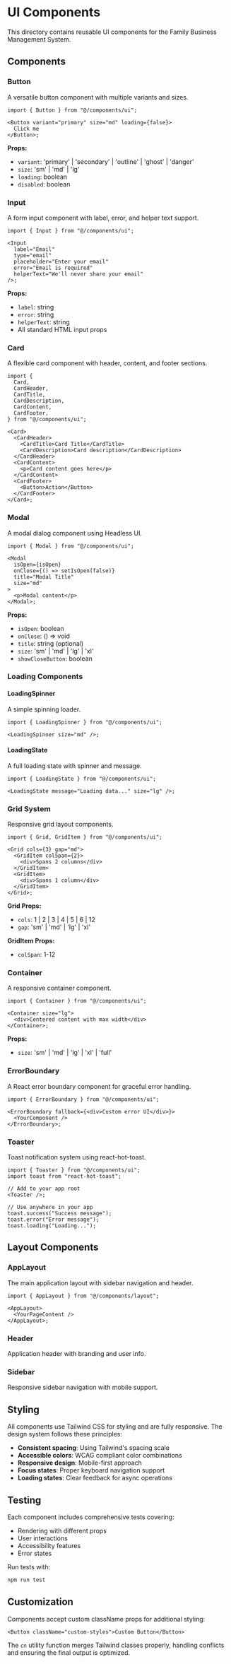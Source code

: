 # UI Components

This directory contains reusable UI components for the Family Business Management System.

## Components

### Button

A versatile button component with multiple variants and sizes.

```tsx
import { Button } from "@/components/ui";

<Button variant="primary" size="md" loading={false}>
  Click me
</Button>;
```

**Props:**

- `variant`: 'primary' | 'secondary' | 'outline' | 'ghost' | 'danger'
- `size`: 'sm' | 'md' | 'lg'
- `loading`: boolean
- `disabled`: boolean

### Input

A form input component with label, error, and helper text support.

```tsx
import { Input } from "@/components/ui";

<Input
  label="Email"
  type="email"
  placeholder="Enter your email"
  error="Email is required"
  helperText="We'll never share your email"
/>;
```

**Props:**

- `label`: string
- `error`: string
- `helperText`: string
- All standard HTML input props

### Card

A flexible card component with header, content, and footer sections.

```tsx
import {
  Card,
  CardHeader,
  CardTitle,
  CardDescription,
  CardContent,
  CardFooter,
} from "@/components/ui";

<Card>
  <CardHeader>
    <CardTitle>Card Title</CardTitle>
    <CardDescription>Card description</CardDescription>
  </CardHeader>
  <CardContent>
    <p>Card content goes here</p>
  </CardContent>
  <CardFooter>
    <Button>Action</Button>
  </CardFooter>
</Card>;
```

### Modal

A modal dialog component using Headless UI.

```tsx
import { Modal } from "@/components/ui";

<Modal
  isOpen={isOpen}
  onClose={() => setIsOpen(false)}
  title="Modal Title"
  size="md"
>
  <p>Modal content</p>
</Modal>;
```

**Props:**

- `isOpen`: boolean
- `onClose`: () => void
- `title`: string (optional)
- `size`: 'sm' | 'md' | 'lg' | 'xl'
- `showCloseButton`: boolean

### Loading Components

#### LoadingSpinner

A simple spinning loader.

```tsx
import { LoadingSpinner } from "@/components/ui";

<LoadingSpinner size="md" />;
```

#### LoadingState

A full loading state with spinner and message.

```tsx
import { LoadingState } from "@/components/ui";

<LoadingState message="Loading data..." size="lg" />;
```

### Grid System

Responsive grid layout components.

```tsx
import { Grid, GridItem } from "@/components/ui";

<Grid cols={3} gap="md">
  <GridItem colSpan={2}>
    <div>Spans 2 columns</div>
  </GridItem>
  <GridItem>
    <div>Spans 1 column</div>
  </GridItem>
</Grid>;
```

**Grid Props:**

- `cols`: 1 | 2 | 3 | 4 | 5 | 6 | 12
- `gap`: 'sm' | 'md' | 'lg' | 'xl'

**GridItem Props:**

- `colSpan`: 1-12

### Container

A responsive container component.

```tsx
import { Container } from "@/components/ui";

<Container size="lg">
  <div>Centered content with max width</div>
</Container>;
```

**Props:**

- `size`: 'sm' | 'md' | 'lg' | 'xl' | 'full'

### ErrorBoundary

A React error boundary component for graceful error handling.

```tsx
import { ErrorBoundary } from "@/components/ui";

<ErrorBoundary fallback={<div>Custom error UI</div>}>
  <YourComponent />
</ErrorBoundary>;
```

### Toaster

Toast notification system using react-hot-toast.

```tsx
import { Toaster } from "@/components/ui";
import toast from "react-hot-toast";

// Add to your app root
<Toaster />;

// Use anywhere in your app
toast.success("Success message");
toast.error("Error message");
toast.loading("Loading...");
```

## Layout Components

### AppLayout

The main application layout with sidebar navigation and header.

```tsx
import { AppLayout } from "@/components/layout";

<AppLayout>
  <YourPageContent />
</AppLayout>;
```

### Header

Application header with branding and user info.

### Sidebar

Responsive sidebar navigation with mobile support.

## Styling

All components use Tailwind CSS for styling and are fully responsive. The design system follows these principles:

- **Consistent spacing**: Using Tailwind's spacing scale
- **Accessible colors**: WCAG compliant color combinations
- **Responsive design**: Mobile-first approach
- **Focus states**: Proper keyboard navigation support
- **Loading states**: Clear feedback for async operations

## Testing

Each component includes comprehensive tests covering:

- Rendering with different props
- User interactions
- Accessibility features
- Error states

Run tests with:

```bash
npm run test
```

## Customization

Components accept custom className props for additional styling:

```tsx
<Button className="custom-styles">Custom Button</Button>
```

The `cn` utility function merges Tailwind classes properly, handling conflicts and ensuring the final output is optimized.
